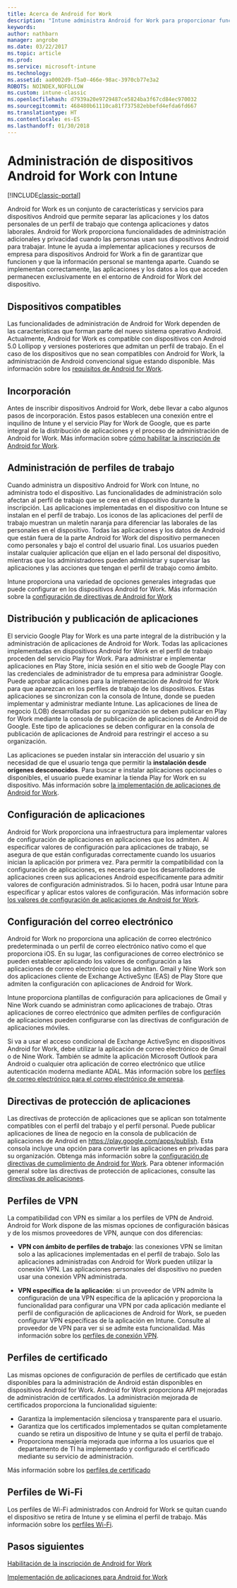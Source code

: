 ```yaml
---
title: Acerca de Android for Work
description: "Intune administra Android for Work para proporcionar funcionalidades de administración adicionales y privacidad cuando las personas usan sus dispositivos Android para trabajar."
keywords: 
author: nathbarn
manager: angrobe
ms.date: 03/22/2017
ms.topic: article
ms.prod: 
ms.service: microsoft-intune
ms.technology: 
ms.assetid: aa0002d9-f5a0-466e-98ac-3970cb77e3a2
ROBOTS: NOINDEX,NOFOLLOW
ms.custom: intune-classic
ms.openlocfilehash: d7939a20e9729487ce5824ba3f67cd84ec970032
ms.sourcegitcommit: 468480b61110ca81f737582ebbefd4efda6fd667
ms.translationtype: HT
ms.contentlocale: es-ES
ms.lasthandoff: 01/30/2018
---
```

# <a name="manage-android-for-work-devices-with-intune"></a>Administración de dispositivos Android for Work con Intune

[!INCLUDE[classic-portal](../includes/classic-portal.md)]

Android for Work es un conjunto de características y servicios para dispositivos Android que permite separar las aplicaciones y los datos personales de un perfil de trabajo que contenga aplicaciones y datos laborales. Android for Work proporciona funcionalidades de administración adicionales y privacidad cuando las personas usan sus dispositivos Android para trabajar. Intune le ayuda a implementar aplicaciones y recursos de empresa para dispositivos Android for Work a fin de garantizar que funcionen y que la información personal se mantenga aparte. Cuando se implementan correctamente, las aplicaciones y los datos a los que acceden permanecen exclusivamente en el entorno de Android for Work del dispositivo.

## <a name="supported-devices"></a>Dispositivos compatibles

Las funcionalidades de administración de Android for Work dependen de las características que forman parte del nuevo sistema operativo Android. Actualmente, Android for Work es compatible con dispositivos con Android 5.0 Lollipop y versiones posteriores que admitan un perfil de trabajo. En el caso de los dispositivos que no sean compatibles con Android for Work, la administración de Android convencional sigue estando disponible. Más información sobre los [requisitos de Android for Work](https://support.google.com/work/android/answer/6174145?hl=en&ref_topic=6151012).

## <a name="onboarding"></a>Incorporación

Antes de inscribir dispositivos Android for Work, debe llevar a cabo algunos pasos de incorporación. Estos pasos establecen una conexión entre el inquilino de Intune y el servicio Play for Work de Google, que es parte integral de la distribución de aplicaciones y el proceso de administración de Android for Work. Más información sobre [cómo habilitar la inscripción de Android for Work](/intune-classic/deploy-use/set-up-android-for-work).

## <a name="work-profile-management"></a>Administración de perfiles de trabajo

Cuando administra un dispositivo Android for Work con Intune, no administra todo el dispositivo. Las funcionalidades de administración solo afectan al perfil de trabajo que se crea en el dispositivo durante la inscripción. Las aplicaciones implementadas en el dispositivo con Intune se instalan en el perfil de trabajo. Los iconos de las aplicaciones del perfil de trabajo muestran un maletín naranja para diferenciar las laborales de las personales en el dispositivo. Todas las aplicaciones y los datos de Android que están fuera de la parte Android for Work del dispositivo permanecen como personales y bajo el control del usuario final. Los usuarios pueden instalar cualquier aplicación que elijan en el lado personal del dispositivo, mientras que los administradores pueden administrar y supervisar las aplicaciones y las acciones que tengan el perfil de trabajo como ámbito.

Intune proporciona una variedad de opciones generales integradas que puede configurar en los dispositivos Android for Work. Más información sobre la [configuración de directivas de Android for Work](android-for-work-policy-settings-in-microsoft-intune.md)

## <a name="app-publishing-and-distribution"></a>Distribución y publicación de aplicaciones

El servicio Google Play for Work es una parte integral de la distribución y la administración de aplicaciones de Android for Work. Todas las aplicaciones implementadas en dispositivos Android for Work en el perfil de trabajo proceden del servicio Play for Work. Para administrar e implementar aplicaciones en Play Store, inicia sesión en el sitio web de Google Play con las credenciales de administrador de tu empresa para administrar Google. Puede aprobar aplicaciones para la implementación de Android for Work para que aparezcan en los perfiles de trabajo de los dispositivos. Estas aplicaciones se sincronizan con la consola de Intune, donde se pueden implementar y administrar mediante Intune. Las aplicaciones de línea de negocio (LOB) desarrolladas por su organización se deben publicar en Play for Work mediante la consola de publicación de aplicaciones de Android de Google. Este tipo de aplicaciones se deben configurar en la consola de publicación de aplicaciones de Android para restringir el acceso a su organización.

Las aplicaciones se pueden instalar sin interacción del usuario y sin necesidad de que el usuario tenga que permitir la **instalación desde orígenes desconocidos**. Para buscar e instalar aplicaciones opcionales o disponibles, el usuario puede examinar la tienda Play for Work en su dispositivo. Más información sobre [la implementación de aplicaciones de Android for Work](/intune-classic/deploy-use/android-for-work-apps).

## <a name="app-configuration"></a>Configuración de aplicaciones

Android for Work proporciona una infraestructura para implementar valores de configuración de aplicaciones en aplicaciones que los admiten. Al especificar valores de configuración para aplicaciones de trabajo, se asegura de que están configuradas correctamente cuando los usuarios inician la aplicación por primera vez. Para permitir la compatibilidad con la configuración de aplicaciones, es necesario que los desarrolladores de aplicaciones creen sus aplicaciones Android específicamente para admitir valores de configuración administrados. Si lo hacen, podrá usar Intune para especificar y aplicar estos valores de configuración. Más información sobre [los valores de configuración de aplicaciones de Android for Work](afw-app-configuration-policy.md).

## <a name="email-configuration"></a>Configuración del correo electrónico

Android for Work no proporciona una aplicación de correo electrónico predeterminada o un perfil de correo electrónico nativo como el que proporciona iOS. En su lugar, las configuraciones de correo electrónico se pueden establecer aplicando los valores de configuración a las aplicaciones de correo electrónico que los admitan. Gmail y Nine Work son dos aplicaciones cliente de Exchange ActiveSync (EAS) de Play Store que admiten la configuración con aplicaciones de Android for Work.

Intune proporciona plantillas de configuración para aplicaciones de Gmail y Nine Work cuando se administran como aplicaciones de trabajo. Otras aplicaciones de correo electrónico que admiten perfiles de configuración de aplicaciones pueden configurarse con las directivas de configuración de aplicaciones móviles.

Si va a usar el acceso condicional de Exchange ActiveSync en dispositivos Android for Work, debe utilizar la aplicación de correo electrónico de Gmail o de Nine Work. También se admite la aplicación Microsoft Outlook para Android o cualquier otra aplicación de correo electrónico que utilice autenticación moderna mediante ADAL. Más información sobre los [perfiles de correo electrónico para el correo electrónico de empresa](configure-access-to-corporate-email-using-email-profiles-with-microsoft-intune.md).

## <a name="app-protection-policies"></a>Directivas de protección de aplicaciones

Las directivas de protección de aplicaciones que se aplican son totalmente compatibles con el perfil del trabajo y el perfil personal. Puede publicar aplicaciones de línea de negocio en la consola de publicación de aplicaciones de Android en https://play.google.com/apps/publish. Esta consola incluye una opción para convertir las aplicaciones en privadas para su organización. Obtenga más información sobre la [configuración de directivas de cumplimiento de Android for Work](afw-compliance-policy-settings-in-microsoft-intune.md). Para obtener información general sobre las directivas de protección de aplicaciones, consulte las [directivas de aplicaciones](protect-app-data-using-mobile-app-management-policies-with-microsoft-intune.md).

## <a name="vpn-profiles"></a>Perfiles de VPN

La compatibilidad con VPN es similar a los perfiles de VPN de Android. Android for Work dispone de las mismas opciones de configuración básicas y de los mismos proveedores de VPN, aunque con dos diferencias:

-  **VPN con ámbito de perfiles de trabajo**: las conexiones VPN se limitan solo a las aplicaciones implementadas en el perfil de trabajo. Solo las aplicaciones administradas con Android for Work pueden utilizar la conexión VPN. Las aplicaciones personales del dispositivo no pueden usar una conexión VPN administrada.

-  **VPN específica de la aplicación**: si un proveedor de VPN admite la configuración de una VPN específica de la aplicación y proporciona la funcionalidad para configurar una VPN por cada aplicación mediante el perfil de configuración de aplicaciones de Android for Work, se pueden configurar VPN específicas de la aplicación en Intune. Consulte al proveedor de VPN para ver si se admite esta funcionalidad. Más información sobre los [perfiles de conexión VPN](vpn-connections-in-microsoft-intune.md).

## <a name="certificate-profiles"></a>Perfiles de certificado

Las mismas opciones de configuración de perfiles de certificado que están disponibles para la administración de Android están disponibles en dispositivos Android for Work. Android for Work proporciona API mejoradas de administración de certificados. La administración mejorada de certificados proporciona la funcionalidad siguiente:

- Garantiza la implementación silenciosa y transparente para el usuario.
-  Garantiza que los certificados implementados se quitan completamente cuando se retira un dispositivo de Intune y se quita el perfil de trabajo.
-  Proporciona mensajería mejorada que informa a los usuarios que el departamento de TI ha implementado y configurado el certificado mediante su servicio de administración.

Más información sobre los [perfiles de certificado](secure-resource-access-with-certificate-profiles.md)

## <a name="wi-fi-profiles"></a>Perfiles de Wi-Fi

Los perfiles de Wi-Fi administrados con Android for Work se quitan cuando el dispositivo se retira de Intune y se elimina el perfil de trabajo. Más información sobre los [perfiles Wi-Fi](wi-fi-connections-in-microsoft-intune.md).

## <a name="next-steps"></a>Pasos siguientes
[Habilitación de la inscripción de Android for Work](/intune-classic/deploy-use/set-up-android-for-work)

[Implementación de aplicaciones para Android for Work](/intune-classic/deploy-use/android-for-work-apps)

